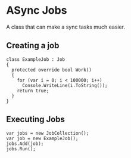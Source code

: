 # ASync Jobs

 A class that can make a sync tasks much easier.
 
 
## Creating a job
```CSharp
class ExampleJob : Job
{
  protected override bool Work()
  {
    for (var i = 0; i < 100000; i++)
      Console.WriteLine(i.ToString());
    return true;
  }
}
```

## Executing Jobs
```CSharp
var jobs = new JobCollection();
var job = new ExampleJob();
jobs.Add(job);
jobs.Run();
```
